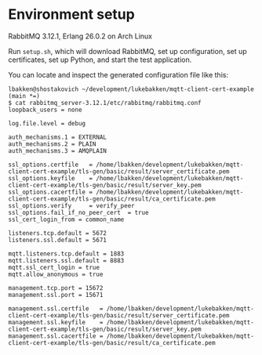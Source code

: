 # Environment setup

RabbitMQ 3.12.1, Erlang 26.0.2 on Arch Linux

Run `setup.sh`, which will download RabbitMQ, set up configuration, set up certificates, set up Python, and start the test application.

You can locate and inspect the generated configuration file like this:

```
lbakken@shostakovich ~/development/lukebakken/mqtt-client-cert-example (main *=)
$ cat rabbitmq_server-3.12.1/etc/rabbitmq/rabbitmq.conf
loopback_users = none

log.file.level = debug

auth_mechanisms.1 = EXTERNAL
auth_mechanisms.2 = PLAIN
auth_mechanisms.3 = AMQPLAIN

ssl_options.certfile   = /home/lbakken/development/lukebakken/mqtt-client-cert-example/tls-gen/basic/result/server_certificate.pem
ssl_options.keyfile    = /home/lbakken/development/lukebakken/mqtt-client-cert-example/tls-gen/basic/result/server_key.pem
ssl_options.cacertfile = /home/lbakken/development/lukebakken/mqtt-client-cert-example/tls-gen/basic/result/ca_certificate.pem
ssl_options.verify     = verify_peer
ssl_options.fail_if_no_peer_cert  = true
ssl_cert_login_from = common_name

listeners.tcp.default = 5672
listeners.ssl.default = 5671

mqtt.listeners.tcp.default = 1883
mqtt.listeners.ssl.default = 8883
mqtt.ssl_cert_login = true
mqtt.allow_anonymous = true

management.tcp.port = 15672
management.ssl.port = 15671

management.ssl.certfile   = /home/lbakken/development/lukebakken/mqtt-client-cert-example/tls-gen/basic/result/server_certificate.pem
management.ssl.keyfile    = /home/lbakken/development/lukebakken/mqtt-client-cert-example/tls-gen/basic/result/server_key.pem
management.ssl.cacertfile = /home/lbakken/development/lukebakken/mqtt-client-cert-example/tls-gen/basic/result/ca_certificate.pem
```
